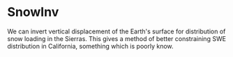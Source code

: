 # SnowInv

We can invert vertical displacement of the Earth's surface for distribution of snow loading in the Sierras. This gives a method of better constraining SWE distribution in California, something which is poorly know.

